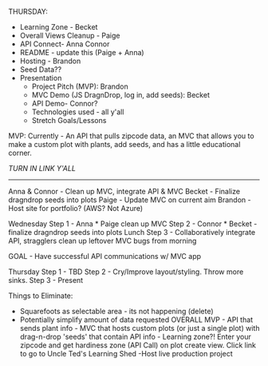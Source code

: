 THURSDAY:

- Learning Zone - Becket
- Overall Views Cleanup - Paige
- API Connect- Anna Connor 
- README - update this (Paige + Anna) 
- Hosting - Brandon
- Seed Data??
- Presentation
  - Project Pitch (MVP): Brandon
  - MVC Demo (JS DragnDrop, log in, add seeds): Becket
  - API Demo- Connor?
  - Technologies used - all y'all 
  - Stretch Goals/Lessons



MVP: Currently - An API that pulls zipcode data, an MVC that allows you to make a custom plot with plants, add seeds, and has a little educational corner. 

*TURN IN LINK Y'ALL*

--------------------------------------------------
<!-- links for drag n drop:
https://htmldom.dev/drag-and-drop-element-in-a-list/
https://htmldom.dev/drag-and-drop-table-column/
https://htmldom.dev/drag-and-drop-table-row/ -->


<!-- Plan - Create successful drag and drop interface for plants in plot -->


Anna & Connor - Clean up MVC, integrate API & MVC
Becket - Finalize dragndrop seeds into plots
Paige - Update MVC on current aim
Brandon - Host site for portfolio? (AWS? Not Azure)

Wednesday
Step 1 - Anna * Paige clean up MVC
Step 2 - Connor * Becket - finalize dragndrop seeds into plots
Lunch
Step 3 - Collaboratively integrate API, stragglers clean up leftover MVC bugs from morning

GOAL - Have successful API communications w/ MVC app


Thursday
Step 1 - TBD
Step 2 - Cry/Improve layout/styling. Throw more sinks.
Step 3 - Present


Things to Eliminate:
 - Squarefoots as selectable area - its not happening (delete)
 - Potentially simplify amount of data requested
OVERALL MVP - API that sends plant info - MVC that hosts custom plots (or just a single plot) with drag-n-drop 'seeds' that contain API info - Learning zone?! Enter your zipcode and get hardiness zone (API Call) on plot create view. Click link to go to Uncle Ted's Learning Shed
-Host live production project